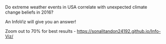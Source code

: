 Do extreme weather events in USA correlate with unexpected climate change beliefs in 2016? 

An InfoViz will give you an answer!

Zoom out to 70% for best results - https://sonalitandon24192.github.io/Info-Viz/
